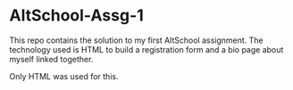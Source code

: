 # AltSchool-Assg-1

This repo contains the solution to my first AltSchool assignment.
The technology used is HTML to build a registration form and a bio page about myself linked together.

Only HTML was used for this.


